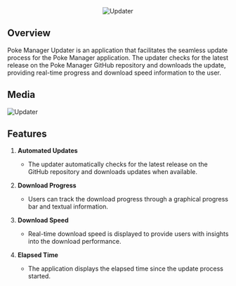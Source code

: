 <div align="center">
  <img src="https://github.com/Ryukotsuki/Poke-Manager-Updater/assets/50199421/2fafe453-cbe3-49ff-8ff2-caebeec90e26" alt="Updater">
</div>

## Overview

Poke Manager Updater is an application that facilitates the seamless update process for the Poke Manager application. The updater checks for the latest release on the Poke Manager GitHub repository and downloads the update, providing real-time progress and download speed information to the user.

## Media
![Updater](https://github.com/Ryukotsuki/Poke-Manager-Updater/assets/50199421/b7a05132-be2a-455b-ae0c-a0061b75124f)


## Features

1. **Automated Updates**
   - The updater automatically checks for the latest release on the GitHub repository and downloads updates when available.
  
2. **Download Progress**
   - Users can track the download progress through a graphical progress bar and textual information.

3. **Download Speed**
   - Real-time download speed is displayed to provide users with insights into the download performance.

4. **Elapsed Time**
   - The application displays the elapsed time since the update process started.
